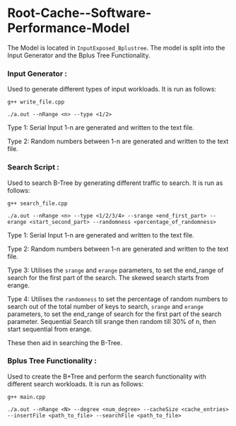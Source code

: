 # Root-Cache--Software-Performance-Model

The Model is located in `InputExposed_Bplustree`. 
The model is split into the Input Generator and the Bplus Tree Functionality.

### Input Generator : 

Used to generate different types of input workloads.
It is run as follows:

```
g++ write_file.cpp

./a.out --nRange <n> --type <1/2>
```

Type 1: Serial Input 1-n are generated and written to the text file.

Type 2: Random numbers between 1-n are generated and written to the text file.

### Search Script : 

Used to search B-Tree by generating different traffic to search.
It is run as follows:

```
g++ search_file.cpp

./a.out --nRange <n> --type <1/2/3/4> --srange <end_first_part> --erange <start_second_part> --randomness <percentage_of_randomness>
```

Type 1: Serial Input 1-n are generated and written to the text file.

Type 2: Random numbers between 1-n are generated and written to the text file.

Type 3: Utilises the `srange` and `erange` parameters, to set the end_range of search for the first part of the search. The skewed search starts from erange.

Type 4: Utilises the `randomness` to set the percentage of random numbers to search out of the total number of keys to search, `srange` and `erange` parameters, to set the end_range of search for the first part of the search parameter. Sequential Search till srange then random till 30% of n, then start sequential from erange.

These then aid in searching the B-Tree.

### Bplus Tree Functionality :

Used to create the B+Tree and perform the search functionality with different search workloads.
It is run as follows:

```
g++ main.cpp

./a.out --nRange <N> --degree <num_degree> --cacheSize <cache_entries> --insertFile <path_to_file> --searchFile <path_to_file>    
```

